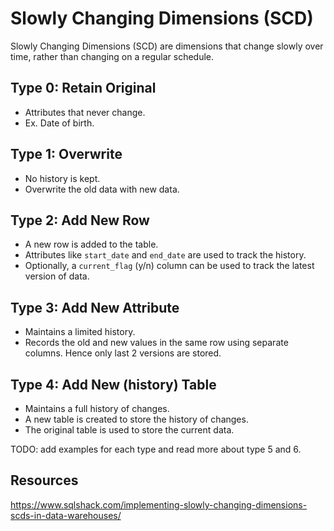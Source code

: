 # Slowly Changing Dimensions (SCD)



Slowly Changing Dimensions (SCD) are dimensions that change slowly over time, rather than changing on a regular schedule.

## Type 0: Retain Original

- Attributes that never change.
- Ex. Date of birth.

## Type 1: Overwrite

- No history is kept.
- Overwrite the old data with new data.

## Type 2: Add New Row

- A new row is added to the table.
- Attributes like `start_date` and `end_date` are used to track the history.
- Optionally, a `current_flag` (y/n) column can be used to track the latest version of data.

## Type 3: Add New Attribute

- Maintains a limited history.
- Records the old and new values in the same row using separate columns. Hence only last 2 versions are stored.

## Type 4: Add New (history) Table

- Maintains a full history of changes.
- A new table is created to store the history of changes.
- The original table is used to store the current data.

TODO: add examples for each type and read more about type 5 and 6.

## Resources

https://www.sqlshack.com/implementing-slowly-changing-dimensions-scds-in-data-warehouses/